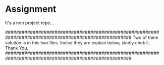 # Assignment
It's a non project repo...


######################################################################################################
Two of them solution is in this two files. Indise they are explain below, kindly chek it.
Thank You.
######################################################################################################
